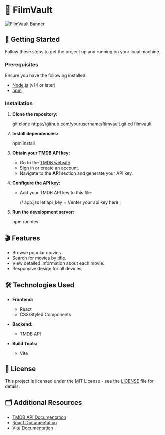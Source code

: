 
# 🎥 FilmVault

![FilmVault Banner](https://via.placeholder.com/800x200.png?text=FilmVault) <!-- Placeholder image link, replace with actual image link -->

<!-- A modern and responsive web application to explore and discover movies using the TMDB API. -->

## 🚀 Getting Started

Follow these steps to get the project up and running on your local machine.

### Prerequisites

Ensure you have the following installed:

- [Node.js](https://nodejs.org/) (v14 or later)
- [npm](https://www.npmjs.com/)

### Installation

1. **Clone the repository:**

   
   git clone https://github.com/yourusername/filmvault.git
   cd filmvault
   

2. **Install dependencies:**

   
   npm install
   

3. **Obtain your TMDB API key:**

   - Go to the [TMDB website](https://www.themoviedb.org/documentation/api).
   - Sign in or create an account.
   - Navigate to the **API** section and generate your API key.

4. **Configure the API key:**

   - Add your TMDB API key to this file:

     
     // app.jsx
     let api_key = //enter your api key here ;
     

5. **Run the development server:**

   
   npm run dev
   

## 🎬 Features

- Browse popular movies.
- Search for movies by title.
- View detailed information about each movie.
- Responsive design for all devices.


## 🛠️ Technologies Used

- **Frontend:**
  - React
  - CSS/Styled Components

- **Backend:**
  - TMDB API

- **Build Tools:**
  - Vite


## 📄 License

This project is licensed under the MIT License - see the [LICENSE](LICENSE) file for details.

## 🗂️ Additional Resources

- [TMDB API Documentation](https://developers.themoviedb.org/3/getting-started/introduction)
- [React Documentation](https://reactjs.org/docs/getting-started.html)
- [Vite Documentation](https://vitejs.dev/guide/)

